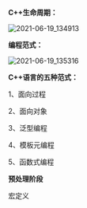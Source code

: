 **C++生命周期：**

![2021-06-19_134913](C:\Users\54456\Desktop\pic\2021-06-19_134913.png)

**编程范式：**

![2021-06-19_135316](C:\Users\54456\Desktop\pic\2021-06-19_135316.png)





**C++语言的五种范式：**

1、面向过程

2、面向对象

3、泛型编程

4、模板元编程

5、函数式编程



**预处理阶段**

宏定义